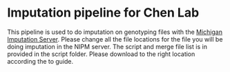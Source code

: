 # Imputation pipeline for Chen Lab  
This pipeline is used to do imputation on genotyping files with the [Michigan Imputation Server](https://imputationserver.sph.umich.edu/index.html#!). Please change all the file locations for the file you will be doing imputation in the NIPM server. The script and merge file list is in provided in the script folder. Please download to the right location according the to guide.
